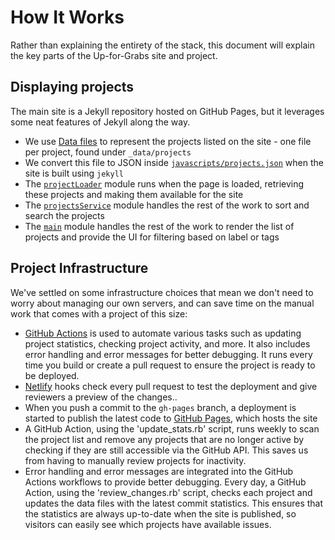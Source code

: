 # How It Works

Rather than explaining the entirety of the stack, this document will explain
the key parts of the Up-for-Grabs site and project.

## Displaying projects

The main site is a Jekyll repository hosted on GitHub Pages, but it leverages
some neat features of Jekyll along the way.

- We use [Data files](https://jekyllrb.com/docs/datafiles/) to represent the
  projects listed on the site - one file per project, found under
  `_data/projects`
- We convert this file to JSON inside [`javascripts/projects.json`](../javascripts/projects.json)
  when the site is built using `jekyll`
- The [`projectLoader`](../javascripts/projectLoader.js) module runs when the
  page is loaded, retrieving these projects and making them available for the
  site
- The [`projectsService`](../javascripts/projectsService.js) module handles
  the rest of the work to sort and search the projects
- The [`main`](../javascripts/main.js) module handles the rest of the work to
  render the list of projects and provide the UI for filtering based on label
  or tags

## Project Infrastructure

We've settled on some infrastructure choices that mean we don't need to worry
about managing our own servers, and can save time on the manual work that comes
with a project of this size:

- [GitHub Actions](https://github.com/features/actions) is used to automate various tasks such as updating project statistics, checking project activity, and more. It also includes error handling and error messages for better debugging. It runs every time you build or create a pull request to ensure the project is ready to be deployed.
- [Netlify](https://www.netlify.com/) hooks check every pull request to test the deployment and give reviewers a preview of the changes..
- When you push a commit to the `gh-pages` branch, a deployment is started to publish the latest code to [GitHub Pages](https://pages.github.com/), which
  hosts the site
- A GitHub Action, using the 'update_stats.rb' script, runs weekly to scan the project list and remove any projects that are no longer active by checking if they are still accessible via the GitHub API. This saves us from having to manually review projects for inactivity.
- Error handling and error messages are integrated into the GitHub Actions workflows to provide better debugging. Every day, a GitHub Action, using the 'review_changes.rb' script, checks each project and updates the data files with the latest commit statistics. This ensures that the statistics are always up-to-date when the site is published, so visitors can easily see which projects have available issues.
